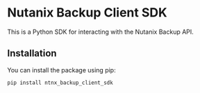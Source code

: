 # Nutanix Backup Client SDK

This is a Python SDK for interacting with the Nutanix Backup API.

## Installation

You can install the package using pip:

```bash
pip install ntnx_backup_client_sdk
